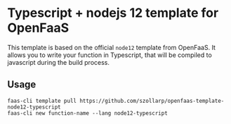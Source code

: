 # Typescript + nodejs 12 template for OpenFaaS

This template is based on the official `node12` template from OpenFaaS. It allows you to write your function in Typescript, that will be compiled to javascript during the build process.

## Usage

```shell
faas-cli template pull https://github.com/szollarp/openfaas-template-node12-typescript
faas-cli new function-name --lang node12-typescript
```

